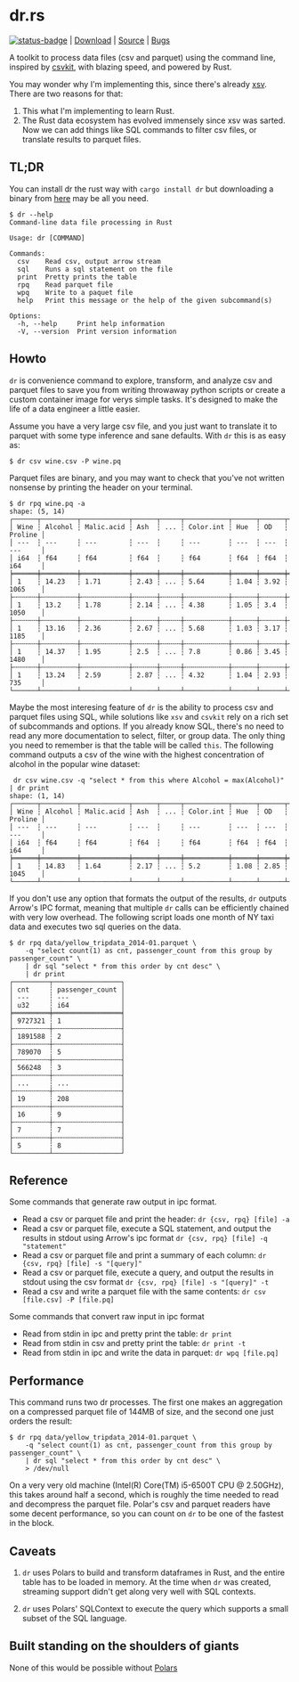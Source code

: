 # dr.rs

[![status-badge](https://ci.guillemborrell.es/api/badges/guillem/dr/status.svg)](https://ci.guillemborrell.es/guillem/dr) | [Download](https://git.guillemborrell.es/guillem/-/packages/generic/dr) | [Source](https://git.guillemborrell.es/guillem/dr) | [Bugs](https://github.com/guillemborrell/dr)

A toolkit to process data files (csv and parquet) using the command line, inspired by [csvkit](https://github.com/wireservice/csvkit), with blazing speed, and powered by Rust.

You may wonder why I'm implementing this, since there's already [xsv](https://github.com/BurntSushi/xsv). There are two reasons for that:

1. This what I'm implementing to learn Rust.
2. The Rust data ecosystem has evolved immensely since xsv was sarted. Now we can add things like SQL commands to filter csv files, or translate results to parquet files.


## TL;DR

You can install dr the rust way with `cargo install dr` but downloading a binary from [here](https://git.guillemborrell.es/guillem/-/packages/generic/dr) may be all you need.

```
$ dr --help
Command-line data file processing in Rust

Usage: dr [COMMAND]

Commands:
  csv    Read csv, output arrow stream
  sql    Runs a sql statement on the file
  print  Pretty prints the table
  rpq    Read parquet file
  wpq    Write to a paquet file
  help   Print this message or the help of the given subcommand(s)

Options:
  -h, --help     Print help information
  -V, --version  Print version information
```

## Howto

`dr` is convenience command to explore, transform, and analyze csv and parquet files to save you from writing throwaway python scripts or create a custom container image for verys simple tasks. It's designed to make the life of a data engineer a little easier.

Assume you have a very large csv file, and you just want to translate it to parquet with some type inference and sane defaults. With `dr` this is as easy as:

```
$ dr csv wine.csv -P wine.pq
```

Parquet files are binary, and you may want to check that you've not written nonsense by printing the header on your terminal.

```
$ dr rpq wine.pq -a
shape: (5, 14)
┌──────┬─────────┬────────────┬──────┬─────┬───────────┬──────┬──────┬─────────┐
│ Wine ┆ Alcohol ┆ Malic.acid ┆ Ash  ┆ ... ┆ Color.int ┆ Hue  ┆ OD   ┆ Proline │
│ ---  ┆ ---     ┆ ---        ┆ ---  ┆     ┆ ---       ┆ ---  ┆ ---  ┆ ---     │
│ i64  ┆ f64     ┆ f64        ┆ f64  ┆     ┆ f64       ┆ f64  ┆ f64  ┆ i64     │
╞══════╪═════════╪════════════╪══════╪═════╪═══════════╪══════╪══════╪═════════╡
│ 1    ┆ 14.23   ┆ 1.71       ┆ 2.43 ┆ ... ┆ 5.64      ┆ 1.04 ┆ 3.92 ┆ 1065    │
├╌╌╌╌╌╌┼╌╌╌╌╌╌╌╌╌┼╌╌╌╌╌╌╌╌╌╌╌╌┼╌╌╌╌╌╌┼╌╌╌╌╌┼╌╌╌╌╌╌╌╌╌╌╌┼╌╌╌╌╌╌┼╌╌╌╌╌╌┼╌╌╌╌╌╌╌╌╌┤
│ 1    ┆ 13.2    ┆ 1.78       ┆ 2.14 ┆ ... ┆ 4.38      ┆ 1.05 ┆ 3.4  ┆ 1050    │
├╌╌╌╌╌╌┼╌╌╌╌╌╌╌╌╌┼╌╌╌╌╌╌╌╌╌╌╌╌┼╌╌╌╌╌╌┼╌╌╌╌╌┼╌╌╌╌╌╌╌╌╌╌╌┼╌╌╌╌╌╌┼╌╌╌╌╌╌┼╌╌╌╌╌╌╌╌╌┤
│ 1    ┆ 13.16   ┆ 2.36       ┆ 2.67 ┆ ... ┆ 5.68      ┆ 1.03 ┆ 3.17 ┆ 1185    │
├╌╌╌╌╌╌┼╌╌╌╌╌╌╌╌╌┼╌╌╌╌╌╌╌╌╌╌╌╌┼╌╌╌╌╌╌┼╌╌╌╌╌┼╌╌╌╌╌╌╌╌╌╌╌┼╌╌╌╌╌╌┼╌╌╌╌╌╌┼╌╌╌╌╌╌╌╌╌┤
│ 1    ┆ 14.37   ┆ 1.95       ┆ 2.5  ┆ ... ┆ 7.8       ┆ 0.86 ┆ 3.45 ┆ 1480    │
├╌╌╌╌╌╌┼╌╌╌╌╌╌╌╌╌┼╌╌╌╌╌╌╌╌╌╌╌╌┼╌╌╌╌╌╌┼╌╌╌╌╌┼╌╌╌╌╌╌╌╌╌╌╌┼╌╌╌╌╌╌┼╌╌╌╌╌╌┼╌╌╌╌╌╌╌╌╌┤
│ 1    ┆ 13.24   ┆ 2.59       ┆ 2.87 ┆ ... ┆ 4.32      ┆ 1.04 ┆ 2.93 ┆ 735     │
└──────┴─────────┴────────────┴──────┴─────┴───────────┴──────┴──────┴─────────┘
```

Maybe the most interesing feature of `dr` is the ability to process csv and parquet files using SQL, while solutions like `xsv` and `csvkit` rely on a rich set of subcommands and options. If you already know SQL, there's no need to read any more documentation to select, filter, or group data. The only thing you need to remember is that the table will be called `this`. The following command outputs a csv of the wine with the highest concentration of alcohol in the popular wine dataset:

```
 dr csv wine.csv -q "select * from this where Alcohol = max(Alcohol)" | dr print
shape: (1, 14)
┌──────┬─────────┬────────────┬──────┬─────┬───────────┬──────┬──────┬─────────┐
│ Wine ┆ Alcohol ┆ Malic.acid ┆ Ash  ┆ ... ┆ Color.int ┆ Hue  ┆ OD   ┆ Proline │
│ ---  ┆ ---     ┆ ---        ┆ ---  ┆     ┆ ---       ┆ ---  ┆ ---  ┆ ---     │
│ i64  ┆ f64     ┆ f64        ┆ f64  ┆     ┆ f64       ┆ f64  ┆ f64  ┆ i64     │
╞══════╪═════════╪════════════╪══════╪═════╪═══════════╪══════╪══════╪═════════╡
│ 1    ┆ 14.83   ┆ 1.64       ┆ 2.17 ┆ ... ┆ 5.2       ┆ 1.08 ┆ 2.85 ┆ 1045    │
└──────┴─────────┴────────────┴──────┴─────┴───────────┴──────┴──────┴─────────┘
```

If you don't use any option that formats the output of the results, `dr` outputs Arrow's IPC format, meaning that multiple `dr` calls can be efficiently chained with very low overhead. The following script loads one month of NY taxi data and executes two sql queries on the data. 

```
$ dr rpq data/yellow_tripdata_2014-01.parquet \
    -q "select count(1) as cnt, passenger_count from this group by passenger_count" \
    | dr sql "select * from this order by cnt desc" \
    | dr print
┌─────────┬─────────────────┐
│ cnt     ┆ passenger_count │
│ ---     ┆ ---             │
│ u32     ┆ i64             │
╞═════════╪═════════════════╡
│ 9727321 ┆ 1               │
├╌╌╌╌╌╌╌╌╌┼╌╌╌╌╌╌╌╌╌╌╌╌╌╌╌╌╌┤
│ 1891588 ┆ 2               │
├╌╌╌╌╌╌╌╌╌┼╌╌╌╌╌╌╌╌╌╌╌╌╌╌╌╌╌┤
│ 789070  ┆ 5               │
├╌╌╌╌╌╌╌╌╌┼╌╌╌╌╌╌╌╌╌╌╌╌╌╌╌╌╌┤
│ 566248  ┆ 3               │
├╌╌╌╌╌╌╌╌╌┼╌╌╌╌╌╌╌╌╌╌╌╌╌╌╌╌╌┤
│ ...     ┆ ...             │
├╌╌╌╌╌╌╌╌╌┼╌╌╌╌╌╌╌╌╌╌╌╌╌╌╌╌╌┤
│ 19      ┆ 208             │
├╌╌╌╌╌╌╌╌╌┼╌╌╌╌╌╌╌╌╌╌╌╌╌╌╌╌╌┤
│ 16      ┆ 9               │
├╌╌╌╌╌╌╌╌╌┼╌╌╌╌╌╌╌╌╌╌╌╌╌╌╌╌╌┤
│ 7       ┆ 7               │
├╌╌╌╌╌╌╌╌╌┼╌╌╌╌╌╌╌╌╌╌╌╌╌╌╌╌╌┤
│ 5       ┆ 8               │
└─────────┴─────────────────┘
```

## Reference

Some commands that generate raw output in ipc format.

* Read a csv or parquet file and print the header: `dr {csv, rpq} [file] -a`
* Read a csv or parquet file, execute a SQL statement, and output the results in stdout using Arrow's ipc format `dr {csv, rpq} [file] -q "statement"`
* Read a csv or parquet file and print a summary of each column: `dr {csv, rpq} [file] -s "[query]"`
* Read a csv or parquet file, execute a query, and output the results in stdout using the csv format `dr {csv, rpq} [file] -s "[query]" -t`
* Read a csv and write a parquet file with the same contents: `dr csv [file.csv] -P [file.pq]`

Some commands that convert raw input in ipc format

* Read from stdin in ipc and pretty print the table: `dr print`
* Read from stdin in csv and pretty print the table: `dr print -t`
* Read from stdin in ipc and write the data in parquet: `dr wpq [file.pq]` 

## Performance

This command runs two dr processes. The first one makes an aggregation on a compressed parquet file of 144MB of size, and the second one just orders the result:

```
$ dr rpq data/yellow_tripdata_2014-01.parquet \
    -q "select count(1) as cnt, passenger_count from this group by passenger_count" \
    | dr sql "select * from this order by cnt desc" \
    > /dev/null
```

On a very very old machine (Intel(R) Core(TM) i5-6500T CPU @ 2.50GHz), this takes around half a second, which is roughly the time needed to read and decompress the parquet file. Polar's csv and parquet readers have some decent performance, so you can count on `dr` to be one of the fastest in the block.

## Caveats

1. `dr` uses Polars to build and transform dataframes in Rust, and the entire table has to be loaded in memory. At the time when `dr` was created, streaming support didn't get along very well with SQL contexts.

2. `dr` uses Polars' SQLContext to execute the query which supports a small subset of the SQL language.

## Built standing on the shoulders of giants

None of this would be possible without [Polars](https://github.com/pola-rs/polars)